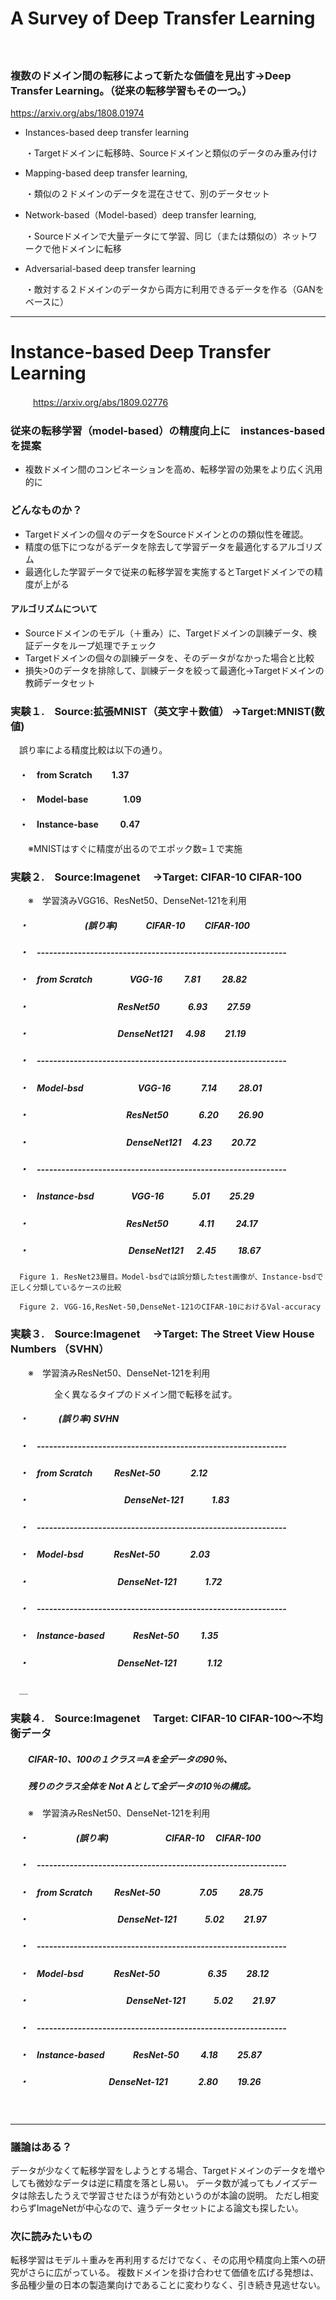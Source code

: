 # A Survey of Deep Transfer Learning
　

### 複数のドメイン間の転移によって新たな価値を見出す→Deep Transfer Learning。（従来の転移学習もその一つ。）
https://arxiv.org/abs/1808.01974

* Instances-based deep transfer learning
 
  ・Targetドメインに転移時、Sourceドメインと類似のデータのみ重み付け   

* Mapping-based deep transfer learning, 

  ・類似の２ドメインのデータを混在させて、別のデータセット

* Network-based（Model-based）deep transfer learning, 

  ・Sourceドメインで大量データにて学習、同じ（または類似の）ネットワークで他ドメインに転移

* Adversarial-based deep transfer learning

  ・敵対する２ドメインのデータから両方に利用できるデータを作る（GANをベースに）

---

# Instance-based Deep Transfer Learning
　
　
https://arxiv.org/abs/1809.02776

### 従来の転移学習（model-based）の精度向上に　instances-based を提案

* 複数ドメイン間のコンビネーションを高め、転移学習の効果をより広く汎用的に

### どんなものか？

* Targetドメインの個々のデータをSourceドメインとのの類似性を確認。
* 精度の低下につながるデータを除去して学習データを最適化するアルゴリズム
* 最適化した学習データで従来の転移学習を実施するとTargetドメインでの精度が上がる

#### アルゴリズムについて

* Sourceドメインのモデル（＋重み）に、Targetドメインの訓練データ、検証データをループ処理でチェック
* Targetドメインの個々の訓練データを、そのデータがなかった場合と比較
* 損失>0のデータを排除して、訓練データを絞って最適化→Targetドメインの教師データセット　


### 実験１.　Source:拡張MNIST（英文字＋数値） →Target:MNIST(数値)

　誤り率による精度比較は以下の通り。

#### 　・　from Scratch 　　1.37
#### 　・　Model-base　　　　1.09
#### 　・　Instance-base 　　    0.47

　　※MNISTはすぐに精度が出るのでエポック数=１で実施

### 実験２.　Source:Imagenet　 →Target: CIFAR-10 CIFAR-100　　

　　※　学習済みVGG16、ResNet50、DenseNet-121を利用

 
##### 　・                        　　　　　　    (誤り率)  　　　CIFAR-10 　　CIFAR-100 　　　
##### 　・　------------------------------------------------------------- 　 　
##### 　・　from Scratch    　　　　VGG-16    　　  7.81  　　  28.82　　
##### 　・　　　　　　　　　　   ResNet50     　　　6.93    　　27.59
##### 　・　　　　　　　　　　   DenseNet121 　 4.98    　　21.19　　
##### 　・　------------------------------------------------------------- 　
##### 　・　Model-bsd　　  　　　　VGG-16 　　　     7.14   　　 28.01
##### 　・　　　　　　　　　　   　ResNet50    　　　 6.20    　　26.90
##### 　・　　　　　　　　　　   　DenseNet121  　4.23    　　20.72
##### 　・　------------------------------------------------------------- 
##### 　・　Instance-bsd   　　　　VGG-16      　　　5.01    　　25.29
##### 　・　　　　　　　　　　   　ResNet50    　　　 4.11   　　 24.17
##### 　・　　　　　　　　　　   　 DenseNet121 　 2.45   　　 18.67

      Figure 1. ResNet23層目。Model-bsdでは誤分類したtest画像が、Instance-bsdで正しく分類しているケースの比較

      Figure 2. VGG-16,ResNet-50,DenseNet-121のCIFAR-10におけるVal-accuracy


### 実験３.　Source:Imagenet　 →Target: The Street View House Numbers （SVHN）

　　※　学習済みResNet50、DenseNet-121を利用

　　　　　全く異なるタイプのドメイン間で転移を試す。

##### 　・                       　　　    (誤り率)  SVHN　
##### 　・　------------------------------------------------------------- 　
##### 　・　from Scratch    　　  ResNet-50  　　　 2.12
##### 　・　　　　　　　　　　　DenseNet-121  　　　1.83
##### 　・　------------------------------------------------------------- 　
##### 　・　Model-bsd　　  　    ResNet-50    　　　 2.03
##### 　・　　　　　　　　　　 DenseNet-121  　　　1.72
##### 　・　------------------------------------------------------------- 　
##### 　・　Instance-based 　　　ResNet-50    　　 1.35
##### 　・　　　　　　　　　　 DenseNet-121 　　　 1.12
　＿

### 実験４.　Source:Imagenet　 Target: CIFAR-10 CIFAR-100～不均衡データ　　　



##### 　　CIFAR-10、100の１クラス＝Aを全データの90％、
##### 　　残りのクラス全体を Not Aとして全データの10％の構成。　
　　※　学習済みResNet50、DenseNet-121を利用

##### 　・      　　　　　   (誤り率)    　　　　　　    CIFAR-10  　CIFAR-100 
##### 　・　------------------------------------------------------------- 　
##### 　・　from Scratch    　　  ResNet-50  　　　　 7.05    　　 28.75
##### 　・　　　　　　　　　　 DenseNet-121  　　　5.02     　　21.97
##### 　・　------------------------------------------------------------- 　
##### 　・　Model-bsd　　  　    ResNet-50    　　　　　 6.35     　　28.12
##### 　・　　　　　　　　　　  　DenseNet-121  　　　5.02     　　21.97
##### 　・　------------------------------------------------------------- 　
##### 　・　Instance-based 　　　ResNet-50    　　 4.18     　　25.87
##### 　・　　　　　　　　　  DenseNet-121 　　　 2.80     　　19.26
　

---

### 議論はある？

データが少なくて転移学習をしようとする場合、Targetドメインのデータを増やしても微妙なデータは逆に精度を落とし易い。
データ数が減ってもノイズデータは除去したうえで学習させたほうが有効というのが本論の説明。
ただし相変わらずImageNetが中心なので、違うデータセットによる論文も探したい。

### 次に読みたいもの

転移学習はモデル＋重みを再利用するだけでなく、その応用や精度向上策への研究がさらに広がっている。
複数ドメインを掛け合わせて価値を広げる発想は、多品種少量の日本の製造業向けであることに変わりなく、引き続き見逃せない。
